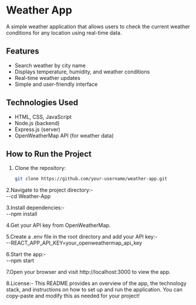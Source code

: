 # Weather App

A simple weather application that allows users to check the current weather conditions for any location using real-time data.

## Features
- Search weather by city name
- Displays temperature, humidity, and weather conditions
- Real-time weather updates
- Simple and user-friendly interface

## Technologies Used
- HTML, CSS, JavaScript
- Node.js (backend)
- Express.js (server)
- OpenWeatherMap API (for weather data)

## How to Run the Project
1. Clone the repository:
   ```bash
   git clone https://github.com/your-username/weather-app.git
2.Navigate to the project directory:-  
   --cd Weather-App
                
3.Install dependencies:-  
   --npm install

4.Get your API key from OpenWeatherMap.

5.Create a .env file in the root directory and add your API key:-  
   --REACT_APP_API_KEY=your_openweathermap_api_key

6.Start the app:-   
   --npm start

7.Open your browser and visit http://localhost:3000 to view the app.

8.License:- 
This README provides an overview of the app, the technology stack, and instructions on how to set up and run the application. You can copy-paste and modify this as needed for your project!


